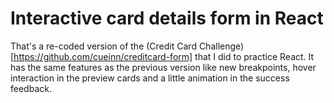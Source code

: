 # Interactive card details form in React

That's a re-coded version of the (Credit Card Challenge)[https://github.com/cueinn/creditcard-form] that I did to practice React. It has the same features as the previous version like new breakpoints, hover interaction in the preview cards and a little animation in the success feedback.